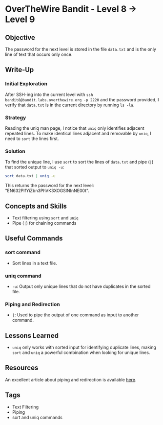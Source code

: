 # OverTheWire Bandit - Level 8 → Level 9

## Objective

The password for the next level is stored in the file `data.txt` and is the only line of text that occurs only once.

## Write-Up

### Initial Exploration
After SSH-ing into the current level with `ssh bandit8@bandit.labs.overthewire.org -p 2220` and the password provided, I verify that `data.txt` is in the current directory by running `ls -la`.

### Strategy
Reading the uniq man page, I notice that `uniq` only identifies adjacent repeated lines. To make identical lines adjacent and removable by `uniq`, I need to `sort` the lines first.

### Solution
To find the unique line, I use `sort` to sort the lines of `data.txt` and pipe (`|`) that sorted output to `uniq -u`:

```bash
sort data.txt | uniq -u
```

This returns the password for the next level: "EN632PlfYiZbn3PhVK3XOGSlNInNE00t".

## Concepts and Skills
- Text filtering using `sort` and `uniq`
- Pipe (`|`) for chaining commands

## Useful Commands

### sort command
- Sort lines in a text file.

### uniq command
- `-u`: Output only unique lines that do not have duplicates in the sorted file.

### Piping and Redirection
- `|`: Used to pipe the output of one command as input to another command.

## Lessons Learned
- `uniq` only works with sorted input for identifying duplicate lines, making `sort` and `uniq` a powerful combination when looking for unique lines.

## Resources
An excellent article about piping and redirection is available [here](https://ryanstutorials.net/linuxtutorial/piping.php).

## Tags
- Text Filtering
- Piping
- sort and uniq commands
